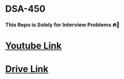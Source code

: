 # DSA-450


### This Repo is Solely for Interview Problems 🔥💙

# [Youtube Link](https://youtu.be/4iFALQ1ACdA)
# [Drive Link](https://drive.google.com/file/d/1FMdN_OCfOI0iAeDlqswCiC2DZzD4nPsb/view)
